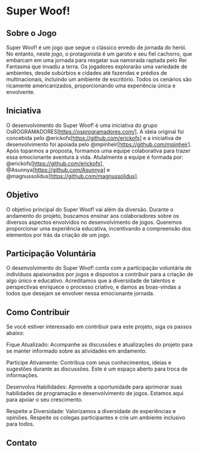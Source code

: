 # Super Woof!

## Sobre o Jogo

Super Woof! é um jogo que segue o clássico enredo de jornada do herói. No entanto, neste jogo, o protagonista é um garoto e seu fiel cachorro, que embarcam em uma jornada para resgatar sua namorada raptada pelo Rei Fantasma que invadiu a terra. Os jogadores explorarão uma variedade de ambientes, desde subúrbios e cidades até fazendas e prédios de multinacionais, incluindo um ambiente de escritório. Todos os cenários são ricamente americanizados, proporcionando uma experiência única e envolvente.

## Iniciativa
O desenvolvimento do Super Woof! é uma iniciativa do grupo OsROGRAMADORES[https://osprogramadores.com/]. A ideia original foi concebida pelo @erickofs[https://github.com/erickofs] e a iniciativa de desenvolvimento foi apoiada pelo @mpinheir[https://github.com/mpinheir]. Após toparmos a proposta, formamos uma equipe colaborativa para trazer essa emocionante aventura à vida. Atulalmente a equipe é formada por: @erickofs[https://github.com/erickofs], @Asunnya[https://github.com/Asunnya] e @magnussolidus[https://github.com/magnussolidus].

## Objetivo
O objetivo principal do Super Woof! vai além da diversão. Durante o andamento do projeto, buscamos ensinar aos colaboradores sobre os diversos aspectos envolvidos no desenvolvimento de jogos. Queremos proporcionar uma experiência educativa, incentivando a compreensão dos elementos por trás da criação de um jogo.

## Participação Voluntária
O desenvolvimento do Super Woof! conta com a participação voluntária de indivíduos apaixonados por jogos e dispostos a contribuir para a criação de algo único e educativo. Acreditamos que a diversidade de talentos e perspectivas enriquece o processo criativo, e damos as boas-vindas a todos que desejam se envolver nessa emocionante jornada.

## Como Contribuir
Se você estiver interessado em contribuir para este projeto, siga os passos abaixo:

Fique Atualizado: Acompanhe as discussões e atualizações do projeto para se manter informado sobre as atividades em andamento.

Participe Ativamente: Contribua com seus conhecimentos, ideias e sugestões durante as discussões. Este é um espaço aberto para troca de informações.

Desenvolva Habilidades: Aproveite a oportunidade para aprimorar suas habilidades de programação e desenvolvimento de jogos. Estamos aqui para apoiar o seu crescimento.

Respeite a Diversidade: Valorizamos a diversidade de experiências e opiniões. Respeite os colegas participantes e crie um ambiente inclusivo para todos.

## Contato